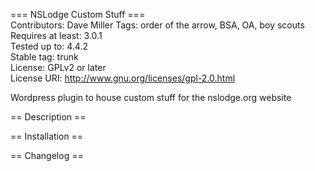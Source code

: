 === NSLodge Custom Stuff ===  
Contributors: Dave Miller
Tags: order of the arrow, BSA, OA, boy scouts  
Requires at least: 3.0.1  
Tested up to: 4.4.2  
Stable tag: trunk  
License: GPLv2 or later  
License URI: http://www.gnu.org/licenses/gpl-2.0.html

Wordpress plugin to house custom stuff for the nslodge.org website

== Description ==  

== Installation ==  


== Changelog ==


